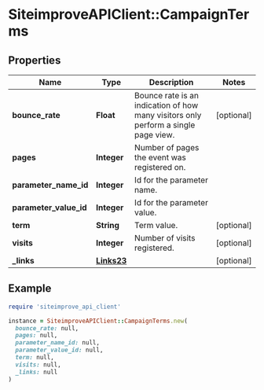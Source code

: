 # SiteimproveAPIClient::CampaignTerms

## Properties

| Name | Type | Description | Notes |
| ---- | ---- | ----------- | ----- |
| **bounce_rate** | **Float** | Bounce rate is an indication of how many visitors only perform a single page view. | [optional] |
| **pages** | **Integer** | Number of pages the event was registered on. |  |
| **parameter_name_id** | **Integer** | Id for the parameter name. |  |
| **parameter_value_id** | **Integer** | Id for the parameter value. |  |
| **term** | **String** | Term value. | [optional] |
| **visits** | **Integer** | Number of visits registered. | [optional] |
| **_links** | [**Links23**](Links23.md) |  | [optional] |

## Example

```ruby
require 'siteimprove_api_client'

instance = SiteimproveAPIClient::CampaignTerms.new(
  bounce_rate: null,
  pages: null,
  parameter_name_id: null,
  parameter_value_id: null,
  term: null,
  visits: null,
  _links: null
)
```

